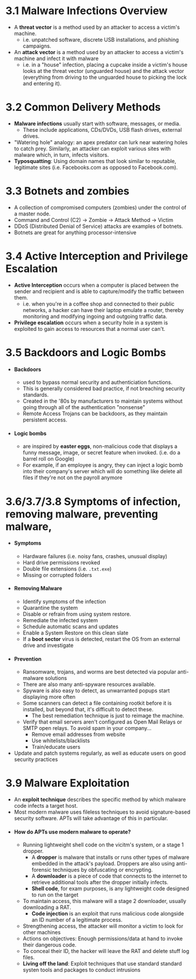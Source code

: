 
# 3.1 Malware Infections Overview
- A **threat vector** is a method used by an attacker to access a victim's machine.
	- i.e. unpatched software, discrete USB installations, and phishing campaigns.
- An **attack vector** is a method used by an attacker to access a victim's machine and infect it with malware
	- i.e. in a "house" infection, placing a cupcake inside a victim's house looks at the threat vector (unguarded house) and the attack vector (everything from driving to the unguarded house to picking the lock and entering it).

# 3.2 Common Delivery Methods
- **Malware infections** usually start with software, messages, or media.
	- These include applications, CDs/DVDs, USB flash drives, external drives.
- "Watering hole" analogy: an apex predator can lurk near watering holes to catch prey. Similarly, an attacker can exploit various sites with malware which, in turn, infects visitors.
- **Typosquatting**: Using domain names that look similar to reputable, legitimate sites (i.e. Facebooks.com as opposed to Facebook.com).

# 3.3 Botnets and zombies
-  A collection of compromised computers (zombies) under the control of a master node.
-  Command and Control (C2) -> Zombie -> Attack Method -> Victim
-  DDoS (Distributed Denial of Service) attacks are examples of botnets.
-  Botnets are great for anything processor-intensive

# 3.4 Active Interception and Privilege Escalation
- **Active Interception** occurs when a computer is placed between the sender and recipient and is able to capture/modify the traffic between them.
	- i.e. when you're in a coffee shop and connected to their public networks, a hacker can have their laptop emulate a router, thereby monitoring and modifying ingoing and outgoing traffic data.
- **Privilege escalation** occurs when a security hole in a system is exploited to gain access to resources that a normal user can't.

# 3.5 Backdoors and Logic Bombs
- #### Backdoors
	- used to bypass normal security and authenticiation functions.
	- This is generally considered bad practice, if not breaching security standards.
	- Created in the '80s by manufacturers to maintain systems without going through all of the authentication "nonsense"	
	- Remote Access Trojans can be backdoors, as they maintain persistent access.	
- #### Logic bombs
	- are inspired by **easter eggs**, non-malicious code that displays a funny message, image, or secret feature when invoked. (i.e. do a barrel roll on Google)
	- For example, if an employee is angry, they can inject a logic bomb into their company's server which will do something like delete all files if they're not on the payroll anymore

# 3.6/3.7/3.8 Symptoms of infection, removing malware, preventing malware, 
- #### Symptoms
	- Hardware failures (i.e. noisy fans, crashes, unusual display)
	- Hard drive permissions revoked
	- Double file extensions (i.e. `.txt.exe`)
	- Missing or corrupted folders
- #### Removing Malware
	- Identify symptoms of the infection
	- Quarantine the system
	- Disable or refrain from using system restore.
	- Remediate the infected system
	- Schedule automatic scans and updates
	- Enable a System Restore on this clean slate
	- If a **boot sector** virus is detected, restart the OS from an external drive and investigate
- #### Prevention
	- Ransomware, trojans, and worms are best detected via popular anti-malware solutions
	- There are also many anti-spyware resources available.
	- Spyware is also easy to detect, as unwarranted popups start displaying more often
	- Some scanners can detect a file containing rootkit before it is installed, but beyond that, it's difficult to detect these.
		- The best remediation technique is just to reimage the machine.
	- Verify that email servers aren't configured as Open Mail Relays or SMTP open relays. To avoid spam in your company...
		- Remove email addresses from website
		- Use whitelists/blacklists
		- Train/educate users
- Update and patch systems regularly, as well as educate users on good security practices

# 3.9 Malware Exploitation
- An **exploit technique** describes the specific method by which malware code infects a target host.
- Most modern malware uses fileless techniques to avoid signature-based security software. APTs will take advantage of this in particular.
- #### How do APTs use modern malware to operate?
	- Running lightweight shell code on the vicitm's system, or a stage 1 dropper.
		- A **dropper** is malware that installs or runs other types of malware embedded in the attack's payload. Droppers are also using anti-forensic techniques by obfuscating or encrypting.
		- A **downloader** is a piece of code that connects to the internet to retrieve additional tools after the dropper initially infects.
		- **Shell code**, for exam purposes, is any lightweight code designed to run on the target
	- To maintain access, this malware will a stage 2 downloader, usually downloading a RAT.
		- **Code injection** is an exploit that runs malicious code alongside an ID number of a legitimate process.
	- Strengthening access, the attacker will monitor a victim to look for other machines
	- Actions on objectives: Enough permissions/data at hand to invoke their dangerous code.
	- To conceal their ID, the hacker will leave the RAT and delete stuff log files.
	- **Living off the land**: Exploit techniques that use standard standard systen tools and packages to conduct intrusions